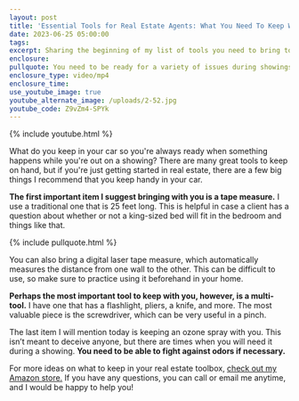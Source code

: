 ```yaml
---
layout: post
title: 'Essential Tools for Real Estate Agents: What You Need To Keep With You'
date: 2023-06-25 05:00:00
tags:
excerpt: Sharing the beginning of my list of tools you need to bring to showings.
enclosure:
pullquote: You need to be ready for a variety of issues during showings.
enclosure_type: video/mp4
enclosure_time:
use_youtube_image: true
youtube_alternate_image: /uploads/2-52.jpg
youtube_code: Z9vZm4-SPYk
---
```

{% include youtube.html %}

What do you keep in your car so you're always ready when something happens while you're out on a showing? There are many great tools to keep on hand, but if you're just getting started in real estate, there are a few big things I recommend that you keep handy in your car.&nbsp;

**The first important item I suggest bringing with you is a tape measure.** I use a traditional one that is 25 feet long. This is helpful in case a client has a question about whether or not a king-sized bed will fit in the bedroom and things like that.

{% include pullquote.html %}

You can also bring a digital laser tape measure, which automatically measures the distance from one wall to the other. This can be difficult to use, so make sure to practice using it beforehand in your home.&nbsp;

**Perhaps the most important tool to keep with you, however, is a multi-tool.** I have one that has a flashlight, pliers, a knife, and more. The most valuable piece is the screwdriver, which can be very useful in a pinch.&nbsp;

The last item I will mention today is keeping an ozone spray with you. This isn’t meant to deceive anyone, but there are times when you will need it during a showing. **You need to be able to fight against odors if necessary.&nbsp;**

For more ideas on what to keep in your real estate toolbox, [check out my Amazon store.](https://www.amazon.com/shop/hustlewithholly/list/1AV6OBMHS81RA?ref_=aip_sf_list_spv_ofs_mixed_d) If you have any questions, you can call or email me anytime, and I would be happy to help you!<br>​​​​​